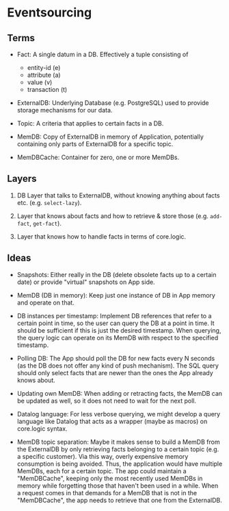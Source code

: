 # Eventsourcing


## Terms

- Fact:
  A single datum in a DB. Effectively a tuple consisting of
    - entity-id (e)
    - attribute (a)
    - value (v)
    - transaction (t)

- ExternalDB:
  Underlying Database (e.g. PostgreSQL) used to provide storage
  mechanisms for our data.

- Topic:
  A criteria that applies to certain facts in a DB.

- MemDB:
  Copy of ExternalDB in memory of Application, potentially containing only
  parts of ExternalDB for a specific topic.

- MemDBCache:
  Container for zero, one or more MemDBs.


## Layers

1. DB Layer that talks to ExternalDB, without knowing anything about
   facts etc. (e.g. `select-lazy`).

2. Layer that knows about facts and how to retrieve & store those
   (e.g. `add-fact`, `get-fact`).

3. Layer that knows how to handle facts in terms of core.logic.


## Ideas

- Snapshots:
  Either really in the DB (delete obsolete facts up to a certain date) or
  provide "virtual" snapshots on App side.

- MemDB (DB in memory):
  Keep just one instance of DB in App memory and operate on that.

- DB instances per timestamp:
  Implement DB references that refer to a certain point in time, so the user
  can query the DB at a point in time. It should be sufficient if this is just
  the desired timestamp. When querying, the query logic can operate on its
  MemDB with respect to the specified timestamp.

- Polling DB:
  The App should poll the DB for new facts every N seconds (as the DB does
  not offer any kind of push mechanism). The SQL query should only select
  facts that are newer than the ones the App already knows about.

- Updating own MemDB:
  When adding or retracting facts, the MemDB can be updated as well, so it
  does not need to wait for the next poll.

- Datalog language:
  For less verbose querying, we might develop a query language like Datalog
  that acts as a wrapper (maybe as macros) on core.logic syntax.

- MemDB topic separation:
  Maybe it makes sense to build a MemDB from the ExternalDB by only retrieving
  facts belonging to a certain topic (e.g. a specific customer). Via this way,
  overly expensive memory consumption is being avoided.
  Thus, the application would have multiple MemDBs, each for a certain topic.
  The app could maintain a "MemDBCache", keeping only the most recently used MemDBs
  in memory while forgetting those that haven't been used in a while.
  When a request comes in that demands for a MemDB that is not in the "MemDBCache",
  the app needs to retrieve that one from the ExternalDB.
